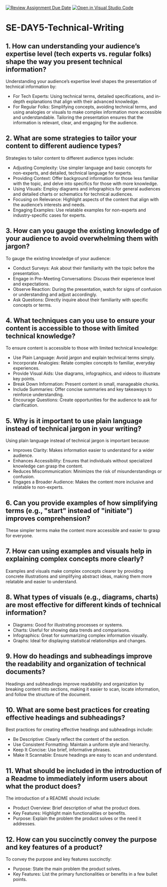 [![Review Assignment Due Date](https://classroom.github.com/assets/deadline-readme-button-22041afd0340ce965d47ae6ef1cefeee28c7c493a6346c4f15d667ab976d596c.svg)](https://classroom.github.com/a/zsAR-pyY)
[![Open in Visual Studio Code](https://classroom.github.com/assets/open-in-vscode-2e0aaae1b6195c2367325f4f02e2d04e9abb55f0b24a779b69b11b9e10269abc.svg)](https://classroom.github.com/online_ide?assignment_repo_id=15738146&assignment_repo_type=AssignmentRepo)
# SE-DAY5-Technical-Writing
## 1. How can understanding your audience’s expertise level (tech experts vs. regular folks) shape the way you present technical information?

Understanding your audience’s expertise level shapes the presentation of technical information by:
- For Tech Experts: Using technical terms, detailed specifications, and in-depth explanations that align with their advanced knowledge.
- For Regular Folks: Simplifying concepts, avoiding technical terms, and using analogies or visuals to make complex information more accessible and understandable. 
Tailoring the presentation ensures that the information is relevant, clear, and engaging for the audience.

## 2. What are some strategies to tailor your content to different audience types?

Strategies to tailor content to different audience types include:
- Adjusting Complexity: Use simpler language and basic concepts for non-experts, and detailed, technical language for experts.
- Providing Context: Offer background information for those less familiar with the topic, and delve into specifics for those with more knowledge.
- Using Visuals: Employ diagrams and infographics for general audiences and detailed charts or schematics for technical audiences.
- Focusing on Relevance: Highlight aspects of the content that align with the audience’s interests and needs.
- Engaging Examples: Use relatable examples for non-experts and industry-specific cases for experts.

## 3. How can you gauge the existing knowledge of your audience to avoid overwhelming them with jargon?

To gauge the existing knowledge of your audience:
- Conduct Surveys: Ask about their familiarity with the topic before the presentation.
- Engage in Pre-Meeting Conversations: Discuss their experience level and expectations.
- Observe Reaction: During the presentation, watch for signs of confusion or understanding and adjust accordingly.
- Ask Questions: Directly inquire about their familiarity with specific concepts or terms.

## 4. What techniques can you use to ensure your content is accessible to those with limited technical knowledge?

To ensure content is accessible to those with limited technical knowledge:
- Use Plain Language: Avoid jargon and explain technical terms simply.
- Incorporate Analogies: Relate complex concepts to familiar, everyday experiences.
- Provide Visual Aids: Use diagrams, infographics, and videos to illustrate key points.
- Break Down Information: Present content in small, manageable chunks.
- Include Summaries: Offer concise summaries and key takeaways to reinforce understanding.
- Encourage Questions: Create opportunities for the audience to ask for clarification.

## 5. Why is it important to use plain language instead of technical jargon in your writing?

Using plain language instead of technical jargon is important because:
- Improves Clarity: Makes information easier to understand for a wider audience.
- Enhances Accessibility: Ensures that individuals without specialized knowledge can grasp the content.
- Reduces Miscommunication: Minimizes the risk of misunderstandings or confusion.
- Engages a Broader Audience: Makes the content more inclusive and relatable to non-experts.

## 6. Can you provide examples of how simplifying terms (e.g., "start" instead of "initiate") improves comprehension?

These simpler terms make the content more accessible and easier to grasp for everyone.

## 7. How can using examples and visuals help in explaining complex concepts more clearly?

Examples and visuals make complex concepts clearer by providing concrete illustrations and simplifying abstract ideas, making them more relatable and easier to understand.

## 8. What types of visuals (e.g., diagrams, charts) are most effective for different kinds of technical information?

- Diagrams: Good for illustrating processes or systems.
- Charts: Useful for showing data trends and comparisons.
- Infographics: Great for summarizing complex information visually.
- Graphs: Ideal for displaying statistical relationships and changes.

## 9. How do headings and subheadings improve the readability and organization of technical documents?

Headings and subheadings improve readability and organization by breaking content into sections, making it easier to scan, locate information, and follow the structure of the document.

## 10. What are some best practices for creating effective headings and subheadings?

Best practices for creating effective headings and subheadings include:

- Be Descriptive: Clearly reflect the content of the section.
- Use Consistent Formatting: Maintain a uniform style and hierarchy.
- Keep It Concise: Use brief, informative phrases.
- Make It Scannable: Ensure headings are easy to scan and understand.

## 11. What should be included in the introduction of a Readme to immediately inform users about what the product does?

The introduction of a README should include:
- Product Overview: Brief description of what the product does.
- Key Features: Highlight main functionalities or benefits.
- Purpose: Explain the problem the product solves or the need it addresses.

## 12. How can you succinctly convey the purpose and key features of a product?

To convey the purpose and key features succinctly:
- Purpose: State the main problem the product solves.
- Key Features: List the primary functionalities or benefits in a few bullet points.
